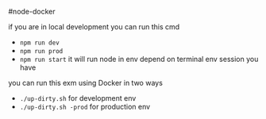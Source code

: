 #node-docker

if you are in local development you can run this cmd
- `npm run dev`
- `npm run prod`
- `npm run start` it will run node in env depend on terminal env session you have

you can run this exm using Docker in two ways
- `./up-dirty.sh` for development env
- `./up-dirty.sh -prod` for production env